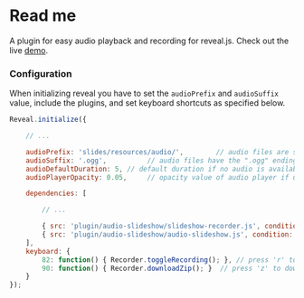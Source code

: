 Read me
===============

A plugin for easy audio playback and recording for reveal.js. Check out the live [demo](http://courses.telematique.eu/audio-slideshow/).


### Configuration

When initializing reveal you have to set the ```audioPrefix``` and ```audioSuffix``` value, include the plugins, and set keyboard shortcuts as specified below.

```javascript
Reveal.initialize({

	// ...

	audioPrefix: 'slides/resources/audio/',        // audio files are stored in the "audio" folder
	audioSuffix: '.ogg',	      // audio files have the ".ogg" ending
	audioDefaultDuration: 5, // default duration if no audio is available
	audioPlayerOpacity: 0.05,     // opacity value of audio player if unfocused

	dependencies: [

		// ...

		{ src: 'plugin/audio-slideshow/slideshow-recorder.js', condition: function( ) { return !!document.body.classList; } },
		{ src: 'plugin/audio-slideshow/audio-slideshow.js', condition: function( ) { return !!document.body.classList; } }
	],
	keyboard: {
		82: function() { Recorder.toggleRecording(); },	// press 'r' to start/stop recording
		90: function() { Recorder.downloadZip(); } 	// press 'z' to download zip containing audio files
	}
});
```
